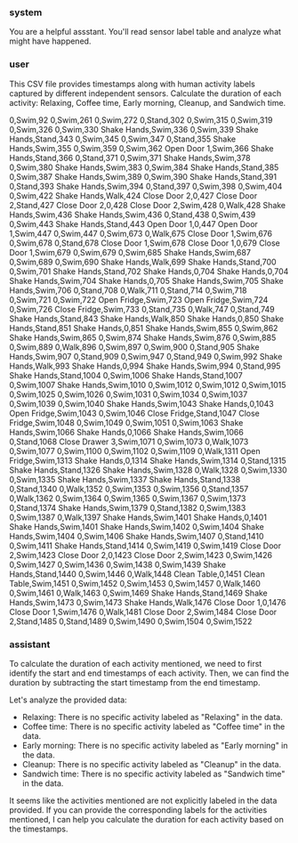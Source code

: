 ### system
You are a helpful assstant. You'll read sensor label table and analyze what might have happened.
### user

This CSV file provides timestamps along with human activity labels captured by different independent sensors.
Calculate the duration of each activity: Relaxing, Coffee time, Early morning, Cleanup, and Sandwich time.
    
0,Swim,92
0,Swim,261
0,Swim,272
0,Stand,302
0,Swim,315
0,Swim,319
0,Swim,326
0,Swim,330
Shake Hands,Swim,336
0,Swim,339
Shake Hands,Stand,343
0,Swim,345
0,Swim,347
0,Stand,355
Shake Hands,Swim,355
0,Swim,359
0,Swim,362
Open Door 1,Swim,366
Shake Hands,Stand,366
0,Stand,371
0,Swim,371
Shake Hands,Swim,378
0,Swim,380
Shake Hands,Swim,383
0,Swim,384
Shake Hands,Stand,385
0,Swim,387
Shake Hands,Swim,389
0,Swim,390
Shake Hands,Stand,391
0,Stand,393
Shake Hands,Swim,394
0,Stand,397
0,Swim,398
0,Swim,404
0,Swim,422
Shake Hands,Walk,424
Close Door 2,0,427
Close Door 2,Stand,427
Close Door 2,0,428
Close Door 2,Swim,428
0,Walk,428
Shake Hands,Swim,436
Shake Hands,Swim,436
0,Stand,438
0,Swim,439
0,Swim,443
Shake Hands,Stand,443
Open Door 1,0,447
Open Door 1,Swim,447
0,Swim,447
0,Swim,673
0,Walk,675
Close Door 1,Swim,676
0,Swim,678
0,Stand,678
Close Door 1,Swim,678
Close Door 1,0,679
Close Door 1,Swim,679
0,Swim,679
0,Swim,685
Shake Hands,Swim,687
0,Swim,689
0,Swim,690
Shake Hands,Walk,699
Shake Hands,Stand,700
0,Swim,701
Shake Hands,Stand,702
Shake Hands,0,704
Shake Hands,0,704
Shake Hands,Swim,704
Shake Hands,0,705
Shake Hands,Swim,705
Shake Hands,Swim,706
0,Stand,708
0,Walk,711
0,Stand,714
0,Swim,718
0,Swim,721
0,Swim,722
Open Fridge,Swim,723
Open Fridge,Swim,724
0,Swim,726
Close Fridge,Swim,733
0,Stand,735
0,Walk,747
0,Stand,749
Shake Hands,Stand,843
Shake Hands,Walk,850
Shake Hands,0,850
Shake Hands,Stand,851
Shake Hands,0,851
Shake Hands,Swim,855
0,Swim,862
Shake Hands,Swim,865
0,Swim,874
Shake Hands,Swim,876
0,Swim,885
0,Swim,889
0,Walk,896
0,Swim,897
0,Swim,900
0,Stand,905
Shake Hands,Swim,907
0,Stand,909
0,Swim,947
0,Stand,949
0,Swim,992
Shake Hands,Walk,993
Shake Hands,0,994
Shake Hands,Swim,994
0,Stand,995
Shake Hands,Stand,1004
0,Swim,1006
Shake Hands,Stand,1007
0,Swim,1007
Shake Hands,Swim,1010
0,Swim,1012
0,Swim,1012
0,Swim,1015
0,Swim,1025
0,Swim,1026
0,Swim,1031
0,Swim,1034
0,Swim,1037
0,Swim,1039
0,Swim,1040
Shake Hands,Swim,1043
Shake Hands,0,1043
Open Fridge,Swim,1043
0,Swim,1046
Close Fridge,Stand,1047
Close Fridge,Swim,1048
0,Swim,1049
0,Swim,1051
0,Swim,1063
Shake Hands,Swim,1066
Shake Hands,0,1066
Shake Hands,Swim,1066
0,Stand,1068
Close Drawer 3,Swim,1071
0,Swim,1073
0,Walk,1073
0,Swim,1077
0,Swim,1100
0,Swim,1102
0,Swim,1109
0,Walk,1311
Open Fridge,Swim,1313
Shake Hands,0,1314
Shake Hands,Swim,1314
0,Stand,1315
Shake Hands,Stand,1326
Shake Hands,Swim,1328
0,Walk,1328
0,Swim,1330
0,Swim,1335
Shake Hands,Swim,1337
Shake Hands,Stand,1338
0,Stand,1340
0,Walk,1352
0,Swim,1353
0,Swim,1356
0,Stand,1357
0,Walk,1362
0,Swim,1364
0,Swim,1365
0,Swim,1367
0,Swim,1373
0,Stand,1374
Shake Hands,Swim,1379
0,Stand,1382
0,Swim,1383
0,Swim,1387
0,Walk,1397
Shake Hands,Swim,1401
Shake Hands,0,1401
Shake Hands,Swim,1401
Shake Hands,Swim,1402
0,Swim,1404
Shake Hands,Swim,1404
0,Swim,1406
Shake Hands,Swim,1407
0,Stand,1410
0,Swim,1411
Shake Hands,Stand,1414
0,Swim,1419
0,Swim,1419
Close Door 2,Swim,1423
Close Door 2,0,1423
Close Door 2,Swim,1423
0,Swim,1426
0,Swim,1427
0,Swim,1436
0,Swim,1438
0,Swim,1439
Shake Hands,Stand,1440
0,Swim,1446
0,Walk,1448
Clean Table,0,1451
Clean Table,Swim,1451
0,Swim,1452
0,Swim,1453
0,Swim,1457
0,Walk,1460
0,Swim,1461
0,Walk,1463
0,Swim,1469
Shake Hands,Stand,1469
Shake Hands,Swim,1473
0,Swim,1473
Shake Hands,Walk,1476
Close Door 1,0,1476
Close Door 1,Swim,1476
0,Walk,1481
Close Door 2,Swim,1484
Close Door 2,Stand,1485
0,Stand,1489
0,Swim,1490
0,Swim,1504
0,Swim,1522

### assistant
To calculate the duration of each activity mentioned, we need to first identify the start and end timestamps of each activity. Then, we can find the duration by subtracting the start timestamp from the end timestamp.

Let's analyze the provided data:

- Relaxing: There is no specific activity labeled as "Relaxing" in the data.
- Coffee time: There is no specific activity labeled as "Coffee time" in the data.
- Early morning: There is no specific activity labeled as "Early morning" in the data.
- Cleanup: There is no specific activity labeled as "Cleanup" in the data.
- Sandwich time: There is no specific activity labeled as "Sandwich time" in the data.

It seems like the activities mentioned are not explicitly labeled in the data provided. If you can provide the corresponding labels for the activities mentioned, I can help you calculate the duration for each activity based on the timestamps.
